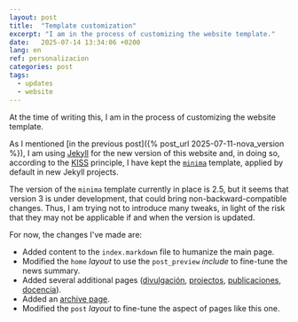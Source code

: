 ```yaml
---
layout: post
title:  "Template customization"
excerpt: "I am in the process of customizing the website template."
date:   2025-07-14 13:34:06 +0200
lang: en
ref: personalizacion
categories: post
tags:
  - updates
  - website
---
```

At the time of writing this, I am in the process of customizing the website template.

As I mentioned [in the previous post]({% post_url 2025-07-11-nova_version %}), I am using [Jekyll][jekyll] for the new version of this website and, in doing so, according to the [KISS](https://pt.wikipedia.org/wiki/Princ%C3%ADpio_KISS) principle, I have kept the [`minima`][minima] template,  applied by default in new Jekyll projects.

The version of the `minima` template currently in place is 2.5, but it seems that version 3 is under development, that could bring non-backward-compatible changes. Thus, I am trying not to introduce many tweaks, in light of the risk that they may not be applicable if and when the version is updated.

For now, the changes I've made are:

- Added content to the `index.markdown` file to humanize the main page.
- Modified the `home` _layout_ to use the `post_preview` _include_ to fine-tune the news summary.
- Added several additional pages ([divulgación](/divulgación), [projectos](/projectos), [publicaciones](/publicaciones), [docencia](/docencia)).
- Added an [archive page](/archives/index).
- Modified the `post` _layout_ to fine-tune the aspect of pages like this one.

[jekyll]: https://jekyllrb.com/docs/home
[minima]: https://github.com/jekyll/minima
